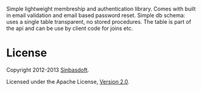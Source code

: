 Simple lightweight membreship and authentication library. Comes with built in email validation and email based password reset.
Simple db schema: uses a single table transparent, no stored procedures. The table is part of the api and can be use by client code for joins etc.

# License
Copyright 2012-2013 [Sinbasdoft](http://www.sinbadsoft.com).

Licensed under the Apache License, [Version 2.0](http://www.apache.org/licenses/LICENSE-2.0).
